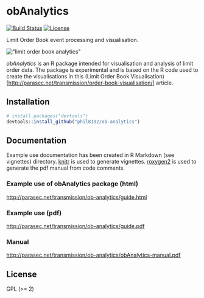 # obAnalytics
[![Build Status](https://travis-ci.org/phil8192/ob-analytics.svg?branch=master)](https://travis-ci.org/phil8192/ob-analytics) [![License](http://img.shields.io/badge/license-GPL%20%28%3E=%202%29-brightgreen.svg?style=flat)](http://www.gnu.org/licenses/gpl-2.0.html)

Limit Order Book event processing and visualisation.

!["limit order book analytics"](https://raw.githubusercontent.com/phil8192/ob-analytics/master/ob-analytics.png "limit order book analytics") 

_obAnalytics_ is an R package intended for visualisation and analysis of limit
order data. The package is experimental and is based on the R code used to
create the visualisations in this (Limit Order Book Visualisation)[http://parasec.net/transmission/order-book-visualisation/] article.

## Installation

```R
# install.packages("devtools")
devtools::install_github("phil8192/ob-analytics")
```

## Documentation

Example use documentation has been created in R Markdown (see vignettes) 
directory. [knitr](https://github.com/yihui/knitr) is used to generate 
vignettes. [roxygen2](https://github.com/klutometis/roxygen) is used to 
generate the pdf manual from code comments.

### Example use of obAnalytics package (html) 
http://parasec.net/transmission/ob-analytics/guide.html

### Example use (pdf)
http://parasec.net/transmission/ob-analytics/guide.pdf

### Manual 
http://parasec.net/transmission/ob-analytics/obAnalytics-manual.pdf

## License

GPL (>= 2)

